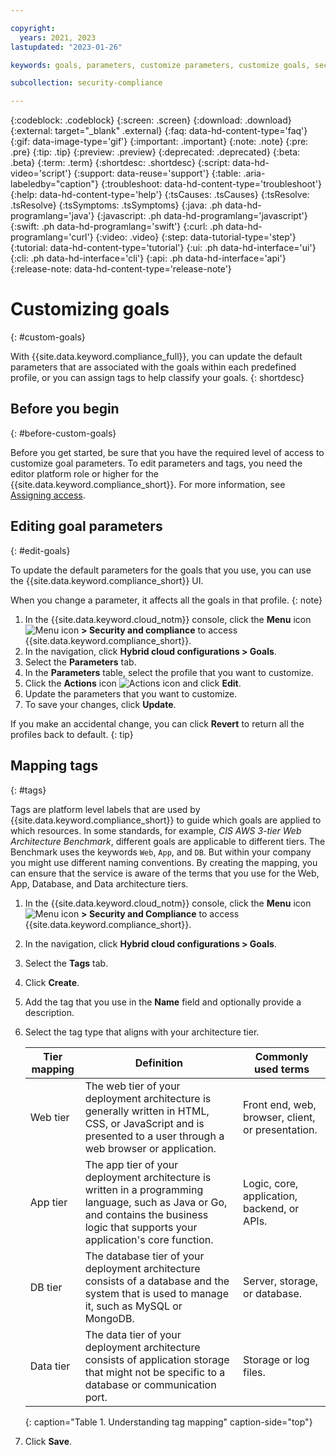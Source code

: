 ```yaml
---

copyright:
  years: 2021, 2023
lastupdated: "2023-01-26"

keywords: goals, parameters, customize parameters, customize goals, security and compliance,

subcollection: security-compliance

---
```


{:codeblock: .codeblock}
{:screen: .screen}
{:download: .download}
{:external: target="_blank" .external}
{:faq: data-hd-content-type='faq'}
{:gif: data-image-type='gif'}
{:important: .important}
{:note: .note}
{:pre: .pre}
{:tip: .tip}
{:preview: .preview}
{:deprecated: .deprecated}
{:beta: .beta}
{:term: .term}
{:shortdesc: .shortdesc}
{:script: data-hd-video='script'}
{:support: data-reuse='support'}
{:table: .aria-labeledby="caption"}
{:troubleshoot: data-hd-content-type='troubleshoot'}
{:help: data-hd-content-type='help'}
{:tsCauses: .tsCauses}
{:tsResolve: .tsResolve}
{:tsSymptoms: .tsSymptoms}
{:java: .ph data-hd-programlang='java'}
{:javascript: .ph data-hd-programlang='javascript'}
{:swift: .ph data-hd-programlang='swift'}
{:curl: .ph data-hd-programlang='curl'}
{:video: .video}
{:step: data-tutorial-type='step'}
{:tutorial: data-hd-content-type='tutorial'}
{:ui: .ph data-hd-interface='ui'}
{:cli: .ph data-hd-interface='cli'}
{:api: .ph data-hd-interface='api'}
{:release-note: data-hd-content-type='release-note'}

# Customizing goals
{: #custom-goals}

With {{site.data.keyword.compliance_full}}, you can update the default parameters that are associated with the goals within each predefined profile, or you can assign tags to help classify your goals.
{: shortdesc}


## Before you begin
{: #before-custom-goals}

Before you get started, be sure that you have the required level of access to customize goal parameters. To edit parameters and tags, you need the editor platform role or higher for the {{site.data.keyword.compliance_short}}. For more information, see [Assigning access](/docs/security-compliance?topic=security-compliance-access-management).


## Editing goal parameters
{: #edit-goals}

To update the default parameters for the goals that you use, you can use the {{site.data.keyword.compliance_short}} UI. 

When you change a parameter, it affects all the goals in that profile.
{: note}

1. In the {{site.data.keyword.cloud_notm}} console, click the **Menu** icon ![Menu icon](../icons/icon_hamburger.svg) **> Security and compliance** to access {{site.data.keyword.compliance_short}}.
2. In the navigation, click **Hybrid cloud configurations > Goals**.
3. Select the **Parameters** tab.
4. In the **Parameters** table, select the profile that you want to customize. 
5. Click the **Actions** icon ![Actions icon](../icons/actions-icon-vertical.svg) and click **Edit**.
6. Update the parameters that you want to customize.
7. To save your changes, click **Update**.

If you make an accidental change, you can click **Revert** to return all the profiles back to default.
{: tip}

## Mapping tags
{: #tags}

Tags are platform level labels that are used by {{site.data.keyword.compliance_short}} to guide which goals are applied to which resources. In some standards, for example, *CIS AWS 3-tier Web Architecture Benchmark*, different goals are applicable to different tiers. The Benchmark uses the keywords `Web`, `App`, and `DB`. But within your company you might use different naming conventions. By creating the mapping, you can ensure that the service is aware of the terms that you use for the Web, App, Database, and Data architecture tiers.


1. In the {{site.data.keyword.cloud_notm}} console, click the **Menu** icon ![Menu icon](../icons/icon_hamburger.svg) **> Security and Compliance** to access {{site.data.keyword.compliance_short}}.
2. In the navigation, click **Hybrid cloud configurations > Goals**.
3. Select the **Tags** tab.
3. Click **Create**.
4. Add the tag that you use in the **Name** field and optionally provide a description.
5. Select the tag type that aligns with your architecture tier.

   | Tier mapping | Definition | Commonly used terms |
   | --------- | ----------- | --------|
   | Web tier | The web tier of your deployment architecture is generally written in HTML, CSS, or JavaScript and is presented to a user through a web browser or application. | Front end, web, browser, client, or presentation. |
   | App tier | The app tier of your deployment architecture is written in a programming language, such as Java or Go, and contains the business logic that supports your application's core function. | Logic, core, application, backend, or APIs. |
   | DB tier | The database tier of your deployment architecture consists of a database and the system that is used to manage it, such as MySQL or MongoDB. | Server, storage, or database. |
   | Data tier | The data tier of your deployment architecture consists of application storage that might not be specific to a database or communication port. | Storage or log files. |
   {: caption="Table 1. Understanding tag mapping" caption-side="top"}

6. Click **Save**.

